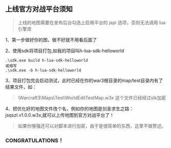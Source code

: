 ## 上线官方对战平台须知

> 上线的地图需要在发布后台勾选上启用平台的 japi 选项，否则无法调用 lua引擎库

1、第一步做好你的图，做不好就不用看后面了

2、使用sdk将项目打包,如我的项目叫h-lua-sdk-helloworld

```
.\sdk.exe build h-lua-sdk-helloworld
或缩写
.\sdk.exe -b h-lua-sdk-helloworld
```

3、项目打包完会启动测试，此时已经在你的war3根目录的map/test目录内有了结果文件，如：

> \Warcraft3\Maps\Test\WorldEditTestMap.w3x 这个文件已经经过slk加密

4、把优化好的地图文件改个名，例如你的地图是剑圣求生之路：jsqszl.v1.0.0.w3x,就可以上传地图到官方对战平台了！

> 如果你够强还可以对脚本进行加密，由于是很简单的东西，这里不做赘述。

### CONGRATULATIONS！
